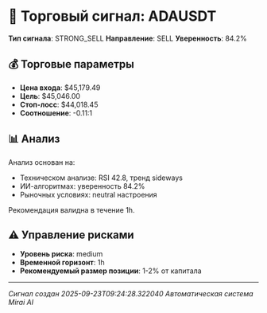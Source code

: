 
# 🎯 Торговый сигнал: ADAUSDT

**Тип сигнала**: STRONG_SELL
**Направление**: SELL
**Уверенность**: 84.2%

## 💰 Торговые параметры
- **Цена входа**: $45,179.49
- **Цель**: $45,046.00
- **Стоп-лосс**: $44,018.45
- **Соотношение**: -0.11:1

## 📊 Анализ

Анализ основан на:
- Техническом анализе: RSI 42.8, тренд sideways
- ИИ-алгоритмах: уверенность 84.2%
- Рыночных условиях: neutral настроения

Рекомендация валидна в течение 1h.
        

## ⚠️ Управление рисками
- **Уровень риска**: medium
- **Временной горизонт**: 1h
- **Рекомендуемый размер позиции**: 1-2% от капитала

---
*Сигнал создан 2025-09-23T09:24:28.322040*
*Автоматическая система Mirai AI*
        